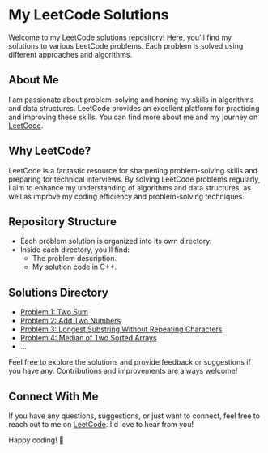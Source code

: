 # My LeetCode Solutions

Welcome to my LeetCode solutions repository! Here, you'll find my solutions to various LeetCode problems. Each problem is solved using different approaches and algorithms.

## About Me

I am passionate about problem-solving and honing my skills in algorithms and data structures. LeetCode provides an excellent platform for practicing and improving these skills. You can find more about me and my journey on [LeetCode](https://leetcode.com/u/21053310/).

## Why LeetCode?

LeetCode is a fantastic resource for sharpening problem-solving skills and preparing for technical interviews. By solving LeetCode problems regularly, I aim to enhance my understanding of algorithms and data structures, as well as improve my coding efficiency and problem-solving techniques.

## Repository Structure

- Each problem solution is organized into its own directory.
- Inside each directory, you'll find:
  - The problem description.
  - My solution code in C++.

## Solutions Directory

- [Problem 1: Two Sum](./Problem1_TwoSum/)
- [Problem 2: Add Two Numbers](./Problem2_AddTwoNumbers/)
- [Problem 3: Longest Substring Without Repeating Characters](./Problem3_LongestSubstringWithoutRepeatingCharacters/)
- [Problem 4: Median of Two Sorted Arrays](./Problem4_MedianOfTwoSortedArrays/)
- ...

Feel free to explore the solutions and provide feedback or suggestions if you have any. Contributions and improvements are always welcome!

## Connect With Me

If you have any questions, suggestions, or just want to connect, feel free to reach out to me on [LeetCode](https://leetcode.com/u/21053310/). I'd love to hear from you!

Happy coding! 🚀
